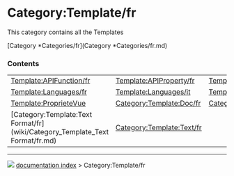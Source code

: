# Category:Template/fr
This category contains all the Templates

[Category   *Categories/fr](Category   *Categories/fr.md)

### Contents

|     |     |     |
| --- | --- | --- |
| [Template:APIFunction/fr](wiki/Template_APIFunction/fr.md) | [Template:APIProperty/fr](wiki/Template_APIProperty/fr.md) | [Template:Fr](wiki/Template_Fr.md) |
| [Template:Languages/fr](wiki/Template_Languages/fr.md) | [Template:Languages/it](wiki/Template_Languages/it.md) | [Template:ProprieteDonnees](wiki/Template_ProprieteDonnees.md) |
| [Template:ProprieteVue](wiki/Template_ProprieteVue.md) | [Category:Template:Doc/fr](wiki/Category_Template_Doc/fr.md) | [Category:Template:Navigation/fr](wiki/Category_Template_Navigation/fr.md) |
| [Category:Template:Text Format/fr](wiki/Category_Template_Text Format/fr.md) | [Category:Template:Text/fr](wiki/Category_Template_Text/fr.md) |



---
![](images/Right_arrow.png) [documentation index](../README.md) > Category:Template/fr
